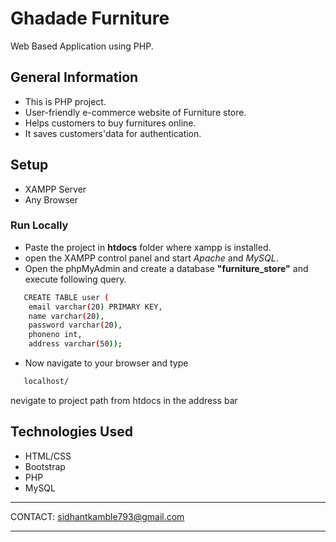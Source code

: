 
# Ghadade Furniture          

Web Based Application using PHP.

## General Information
- This is PHP project.
- User-friendly e-commerce website of Furniture store. 
- Helps customers to buy furnitures online. 
- It saves customers'data for authentication.

## Setup
- XAMPP Server
- Any Browser

### Run Locally
- Paste the project in **htdocs** folder where xampp is installed.
- open the XAMPP control panel and start *Apache* and *MySQL*.
- Open the phpMyAdmin and create a database **"furniture_store"** and execute following query.
```bash
   CREATE TABLE user (
    email varchar(20) PRIMARY KEY, 
    name varchar(20), 
    password varchar(20), 
    phoneno int, 
    address varchar(50));
``` 
- Now navigate to your browser and type
```bash
   localhost/
``` 
nevigate to project path from htdocs in the address bar 


## Technologies Used
- HTML/CSS
- Bootstrap
- PHP
- MySQL

*******************************************************************************************************************************************


CONTACT: sidhantkamble793@gmail.com


*******************************************************************************************************************************************
